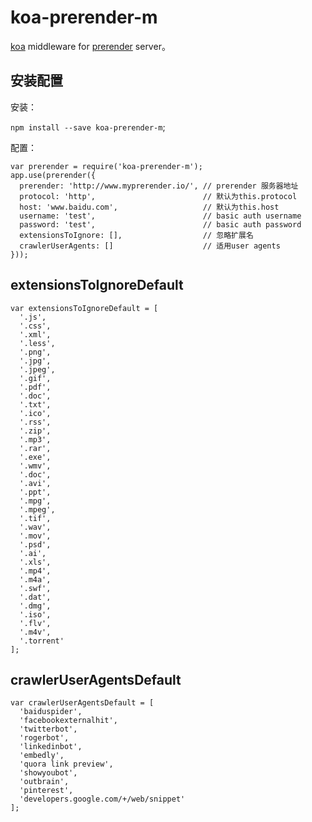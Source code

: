# koa-prerender-m

[koa](https://github.com/koajs/koa) middleware for [prerender](https://github.com/prerender/prerender) server。

## 安装配置

安装：

`npm install --save koa-prerender-m`;

配置：

```
var prerender = require('koa-prerender-m');
app.use(prerender({
  prerender: 'http://www.myprerender.io/', // prerender 服务器地址
  protocol: 'http',                        // 默认为this.protocol
  host: 'www.baidu.com',                   // 默认为this.host
  username: 'test',                        // basic auth username
  password: 'test',                        // basic auth password
  extensionsToIgnore: [],                  // 忽略扩展名
  crawlerUserAgents: []                    // 适用user agents
}));
```

## extensionsToIgnoreDefault
```
var extensionsToIgnoreDefault = [
  '.js',
  '.css',
  '.xml',
  '.less',
  '.png',
  '.jpg',
  '.jpeg',
  '.gif',
  '.pdf',
  '.doc',
  '.txt',
  '.ico',
  '.rss',
  '.zip',
  '.mp3',
  '.rar',
  '.exe',
  '.wmv',
  '.doc',
  '.avi',
  '.ppt',
  '.mpg',
  '.mpeg',
  '.tif',
  '.wav',
  '.mov',
  '.psd',
  '.ai',
  '.xls',
  '.mp4',
  '.m4a',
  '.swf',
  '.dat',
  '.dmg',
  '.iso',
  '.flv',
  '.m4v',
  '.torrent'
];
```

## crawlerUserAgentsDefault
```
var crawlerUserAgentsDefault = [
  'baiduspider',
  'facebookexternalhit',
  'twitterbot',
  'rogerbot',
  'linkedinbot',
  'embedly',
  'quora link preview',
  'showyoubot',
  'outbrain',
  'pinterest',
  'developers.google.com/+/web/snippet'
];
```
